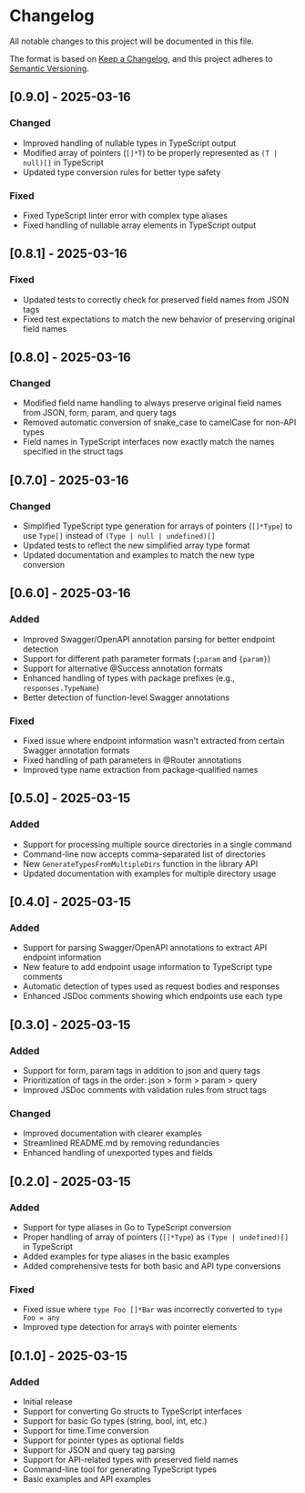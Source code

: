 # Changelog

All notable changes to this project will be documented in this file.

The format is based on [Keep a Changelog](https://keepachangelog.com/en/1.0.0/),
and this project adheres to [Semantic Versioning](https://semver.org/spec/v2.0.0.html).

## [0.9.0] - 2025-03-16

### Changed
- Improved handling of nullable types in TypeScript output
- Modified array of pointers (`[]*T`) to be properly represented as `(T | null)[]` in TypeScript
- Updated type conversion rules for better type safety

### Fixed
- Fixed TypeScript linter error with complex type aliases
- Fixed handling of nullable array elements in TypeScript output

## [0.8.1] - 2025-03-16

### Fixed
- Updated tests to correctly check for preserved field names from JSON tags
- Fixed test expectations to match the new behavior of preserving original field names

## [0.8.0] - 2025-03-16

### Changed
- Modified field name handling to always preserve original field names from JSON, form, param, and query tags
- Removed automatic conversion of snake_case to camelCase for non-API types
- Field names in TypeScript interfaces now exactly match the names specified in the struct tags

## [0.7.0] - 2025-03-16

### Changed
- Simplified TypeScript type generation for arrays of pointers (`[]*Type`) to use `Type[]` instead of `(Type | null | undefined)[]`
- Updated tests to reflect the new simplified array type format
- Updated documentation and examples to match the new type conversion

## [0.6.0] - 2025-03-16

### Added
- Improved Swagger/OpenAPI annotation parsing for better endpoint detection
- Support for different path parameter formats (`:param` and `{param}`)
- Support for alternative @Success annotation formats
- Enhanced handling of types with package prefixes (e.g., `responses.TypeName`)
- Better detection of function-level Swagger annotations

### Fixed
- Fixed issue where endpoint information wasn't extracted from certain Swagger annotation formats
- Fixed handling of path parameters in @Router annotations
- Improved type name extraction from package-qualified names

## [0.5.0] - 2025-03-15

### Added
- Support for processing multiple source directories in a single command
- Command-line now accepts comma-separated list of directories
- New `GenerateTypesFromMultipleDirs` function in the library API
- Updated documentation with examples for multiple directory usage

## [0.4.0] - 2025-03-15

### Added
- Support for parsing Swagger/OpenAPI annotations to extract API endpoint information
- New feature to add endpoint usage information to TypeScript type comments
- Automatic detection of types used as request bodies and responses
- Enhanced JSDoc comments showing which endpoints use each type

## [0.3.0] - 2025-03-15

### Added
- Support for form, param tags in addition to json and query tags
- Prioritization of tags in the order: json > form > param > query
- Improved JSDoc comments with validation rules from struct tags

### Changed
- Improved documentation with clearer examples
- Streamlined README.md by removing redundancies
- Enhanced handling of unexported types and fields

## [0.2.0] - 2025-03-15

### Added
- Support for type aliases in Go to TypeScript conversion
- Proper handling of array of pointers (`[]*Type`) as `(Type | undefined)[]` in TypeScript
- Added examples for type aliases in the basic examples
- Added comprehensive tests for both basic and API type conversions

### Fixed
- Fixed issue where `type Foo []*Bar` was incorrectly converted to `type Foo = any`
- Improved type detection for arrays with pointer elements

## [0.1.0] - 2025-03-15

### Added
- Initial release
- Support for converting Go structs to TypeScript interfaces
- Support for basic Go types (string, bool, int, etc.)
- Support for time.Time conversion
- Support for pointer types as optional fields
- Support for JSON and query tag parsing
- Support for API-related types with preserved field names
- Command-line tool for generating TypeScript types
- Basic examples and API examples 